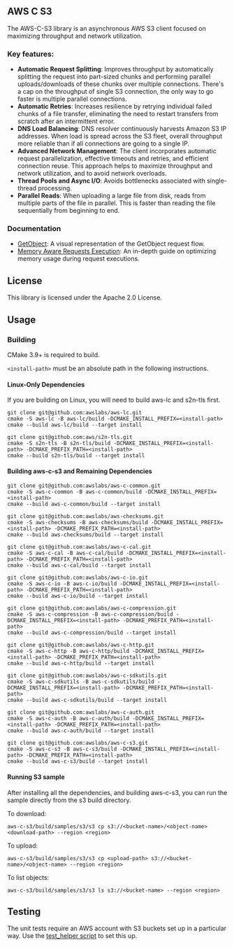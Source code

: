 ## AWS C S3

The AWS-C-S3 library is an asynchronous AWS S3 client focused on maximizing throughput and network utilization.

### Key features:
- **Automatic Request Splitting**: Improves throughput by automatically splitting the request into part-sized chunks and performing parallel uploads/downloads of these chunks over multiple connections. There's a cap on the throughput of single S3 connection, the only way to go faster is multiple parallel connections.
- **Automatic Retries**: Increases resilience by retrying individual failed chunks of a file transfer, eliminating the need to restart transfers from scratch after an intermittent error.
- **DNS Load Balancing**: DNS resolver continuously harvests Amazon S3 IP addresses. When load is spread across the S3 fleet, overall throughput more reliable than if all connections are going to a single IP.
- **Advanced Network Management**: The client incorporates automatic request parallelization, effective timeouts and retries, and efficient connection reuse. This approach helps to maximize throughput and network utilization, and to avoid network overloads.
- **Thread Pools and Async I/O**: Avoids bottlenecks associated with single-thread processing.
- **Parallel Reads**: When uploading a large file from disk, reads from multiple parts of the file in parallel. This is faster than reading the file sequentially from beginning to end.

### Documentation

- [GetObject](docs/GetObject.md): A visual representation of the GetObject request flow.
- [Memory Aware Requests Execution](docs/memory_aware_request_execution.md): An in-depth guide on optimizing memory usage during request executions.

## License

This library is licensed under the Apache 2.0 License.

## Usage

### Building

CMake 3.9+ is required to build.

`<install-path>` must be an absolute path in the following instructions.

#### Linux-Only Dependencies

If you are building on Linux, you will need to build aws-lc and s2n-tls first.

```
git clone git@github.com:awslabs/aws-lc.git
cmake -S aws-lc -B aws-lc/build -DCMAKE_INSTALL_PREFIX=<install-path>
cmake --build aws-lc/build --target install

git clone git@github.com:aws/s2n-tls.git
cmake -S s2n-tls -B s2n-tls/build -DCMAKE_INSTALL_PREFIX=<install-path> -DCMAKE_PREFIX_PATH=<install-path>
cmake --build s2n-tls/build --target install
```

#### Building aws-c-s3 and Remaining Dependencies

```
git clone git@github.com:awslabs/aws-c-common.git
cmake -S aws-c-common -B aws-c-common/build -DCMAKE_INSTALL_PREFIX=<install-path>
cmake --build aws-c-common/build --target install

git clone git@github.com:awslabs/aws-checksums.git
cmake -S aws-checksums -B aws-checksums/build -DCMAKE_INSTALL_PREFIX=<install-path> -DCMAKE_PREFIX_PATH=<install-path>
cmake --build aws-checksums/build --target install

git clone git@github.com:awslabs/aws-c-cal.git
cmake -S aws-c-cal -B aws-c-cal/build -DCMAKE_INSTALL_PREFIX=<install-path> -DCMAKE_PREFIX_PATH=<install-path>
cmake --build aws-c-cal/build --target install

git clone git@github.com:awslabs/aws-c-io.git
cmake -S aws-c-io -B aws-c-io/build -DCMAKE_INSTALL_PREFIX=<install-path> -DCMAKE_PREFIX_PATH=<install-path>
cmake --build aws-c-io/build --target install

git clone git@github.com:awslabs/aws-c-compression.git
cmake -S aws-c-compression -B aws-c-compression/build -DCMAKE_INSTALL_PREFIX=<install-path> -DCMAKE_PREFIX_PATH=<install-path>
cmake --build aws-c-compression/build --target install

git clone git@github.com:awslabs/aws-c-http.git
cmake -S aws-c-http -B aws-c-http/build -DCMAKE_INSTALL_PREFIX=<install-path> -DCMAKE_PREFIX_PATH=<install-path>
cmake --build aws-c-http/build --target install

git clone git@github.com:awslabs/aws-c-sdkutils.git
cmake -S aws-c-sdkutils -B aws-c-sdkutils/build -DCMAKE_INSTALL_PREFIX=<install-path> -DCMAKE_PREFIX_PATH=<install-path>
cmake --build aws-c-sdkutils/build --target install

git clone git@github.com:awslabs/aws-c-auth.git
cmake -S aws-c-auth -B aws-c-auth/build -DCMAKE_INSTALL_PREFIX=<install-path> -DCMAKE_PREFIX_PATH=<install-path>
cmake --build aws-c-auth/build --target install

git clone git@github.com:awslabs/aws-c-s3.git
cmake -S aws-c-s3 -B aws-c-s3/build -DCMAKE_INSTALL_PREFIX=<install-path> -DCMAKE_PREFIX_PATH=<install-path>
cmake --build aws-c-s3/build --target install
```

#### Running S3 sample

After installing all the dependencies, and building aws-c-s3, you can run the sample directly from the s3 build directory.

To download:
```
aws-c-s3/build/samples/s3/s3 cp s3://<bucket-name>/<object-name> <download-path> --region <region>
```
To upload:
```
aws-c-s3/build/samples/s3/s3 cp <upload-path> s3://<bucket-name>/<object-name> --region <region>
```
To list objects:
```
aws-c-s3/build/samples/s3/s3 ls s3://<bucket-name> --region <region>
```

## Testing

The unit tests require an AWS account with S3 buckets set up in a particular way.
Use the [test_helper script](./tests/test_helper/) to set this up.
